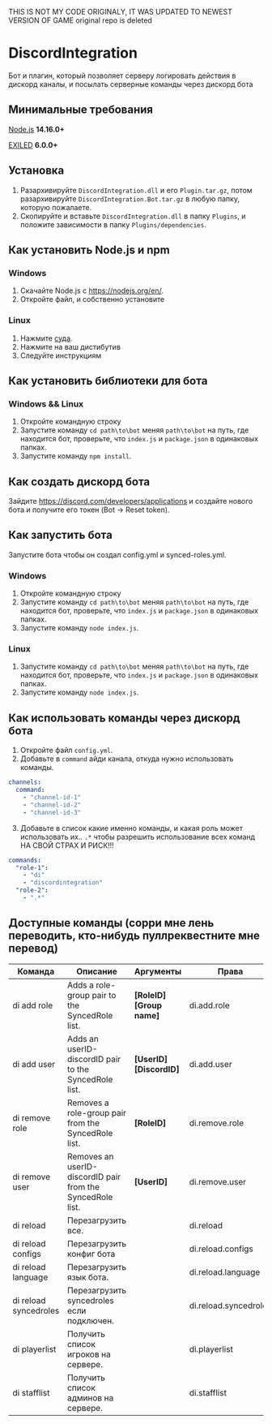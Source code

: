 THIS IS NOT MY CODE ORIGINALY, IT WAS UPDATED TO NEWEST VERSION OF GAME
original repo is deleted


# DiscordIntegration

Бот и плагин, который позволяет серверу логировать действия в дискорд каналы, и посылать серверные команды через дискорд бота

## Минимальные требования
[Node.js](https://nodejs.org/en/) **14.16.0+**

[EXILED](https://github.com/Exiled-Team/EXILED/releases/latest) **6.0.0+**

## Установка
1. Разархивируйте `DiscordIntegration.dll` и его `Plugin.tar.gz`, потом разархивируйте `DiscordIntegration.Bot.tar.gz` в любую папку, которую пожалаете.
2. Скопируйте и вставьте `DiscordIntegration.dll` в папку `Plugins`, и положите зависимости в папку `Plugins/dependencies`.

## Как установить Node.js и npm

### Windows
1. Скачайте Node.js с https://nodejs.org/en/.
2. Откройте файл, и собственно установите

### Linux
1. Нажмите [суда](https://nodejs.org/ru/download/package-manager).
2. Нажмите на ваш дистибутив
3. Следуйте инструкциям

## Как установить библиотеки для бота

### Windows && Linux

1. Откройте командную строку
2. Запустите команду `cd path\to\bot` меняя `path\to\bot` на путь, где находится бот, проверьте, что `index.js` и `package.json` в одинаковых папках.
3. Запустите команду `npm install`.

## Как создать дискорд бота
Зайдите https://discord.com/developers/applications и создайте нового бота и получите его токен (Bot -> Reset token).

## Как запустить бота

Запустите бота чтобы он создал config.yml и synced-roles.yml.

### Windows

1. Откройте командную строку
2. Запустите команду `cd path\to\bot` меняя `path\to\bot` на путь, где находится бот, проверьте, что `index.js` и `package.json` в одинаковых папках.
2. Запустите команду `node index.js`.

### Linux

1. Запустите команду `cd path\to\bot` меняя `path\to\bot` на путь, где находится бот, проверьте, что `index.js` и `package.json` в одинаковых папках.
2. Запустите команду `node index.js`.

## Как использовать команды через дискорд бота

1. Откройте файл `config.yml`.
2. Добавьте в `command` айди канала, откуда нужно использовать команды.

```yaml
channels:
  command:
    - "channel-id-1"
    - "channel-id-2"
    - "channel-id-3"
```

3. Добавьте в список какие именно команды, и какая роль может использовать их.. `.*` чтобы разрешить использование всех команд НА СВОЙ СТРАХ И РИСК!!!

```yaml
commands:
  "role-1":
    - "di"
    - "discordintegration"
  "role-2":
    - ".*"
 ```
## Доступные команды (сорри мне лень переводить, кто-нибудь пуллреквестните мне перевод)

| Команда | Описание | Аргументы | Права | Пример |
| --- | --- | --- | --- | --- |
| di add role | Adds a role-group pair to the SyncedRole list. | **[RoleID] [Group name]** | di.add.role | **di add role 656673336402640902 helper** |
| di add user | Adds an userID-discordID pair to the SyncedRole list. | **[UserID] [DiscordID]** | di.add.user | **di add user 76561198023272004@steam 219862538844635136** |
| di remove role | Removes a role-group pair from the SyncedRole list. | **[RoleID]** | di.remove.role | **di remove role 656673336402640902** |
| di remove user | Removes an userID-discordID pair from the SyncedRole list. | **[UserID]** | di.remove.user | **di remove user 76561198023272004@steam** |
| di reload | Перезагрузить все. | | di.reload | **di reload** |
| di reload configs | Перезагрузить конфиг бота | | di.reload.configs | **di reload configs** |
| di reload language | Перезагрузить язык бота. | | di.reload.language | **di reload language** |
| di reload syncedroles | Перезагрузить syncedroles если подключен. | | di.reload.syncedroles | **di reload syncedroles** |
| di playerlist | Получить список игроков на сервере. | | di.playerlist | **di playerlist** |
| di stafflist | Получить список админов на сервере. | | di.stafflist | **di stafflist** |
